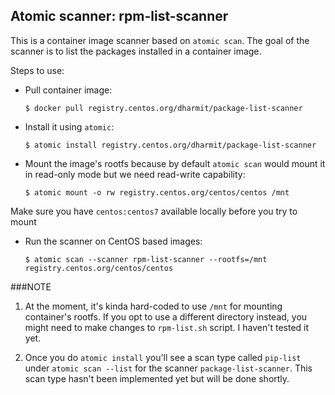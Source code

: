 Atomic scanner: rpm-list-scanner
--------------------------------

This is a container image scanner based on `atomic scan`. The goal of the
scanner is to list the packages installed in a container image.

Steps to use:

- Pull container image:

    ```
    $ docker pull registry.centos.org/dharmit/package-list-scanner
    ```

- Install it using `atomic`:

    ```
    $ atomic install registry.centos.org/dharmit/package-list-scanner
    ```

- Mount the image's rootfs because by default `atomic scan` would mount it in
  read-only mode but we need read-write capability:

    ```
    $ atomic mount -o rw registry.centos.org/centos/centos /mnt
    ```

Make sure you have `centos:centos7` available locally before you try to mount

- Run the scanner on CentOS based images:

    ```
    $ atomic scan --scanner rpm-list-scanner --rootfs=/mnt registry.centos.org/centos/centos
    ```

###NOTE

1. At the moment, it's kinda hard-coded to use `/mnt` for mounting container's
rootfs. If you opt to use a different directory instead, you might need to make
changes to `rpm-list.sh` script. I haven't tested it yet.

2. Once you do `atomic install` you'll see a scan type called `pip-list` under
   `atomic scan --list` for the scanner `package-list-scanner`. This scan type
hasn't been implemented yet but will be done shortly.
